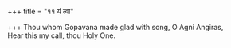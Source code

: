 +++
title = "११ यं त्वा"

+++
Thou whom Gopavana made glad with song, O Agni Angiras,  
     Hear this my call, thou Holy One.